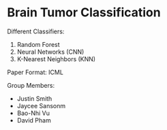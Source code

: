 # Brain Tumor Classification

Different Classifiers:
1. Random Forest
2. Neural Networks (CNN)
3. K-Nearest Neighbors (KNN)

Paper Format: ICML

Group Members:
- Justin Smith
- Jaycee Sansonm
- Bao-Nhi Vu
- David Pham

